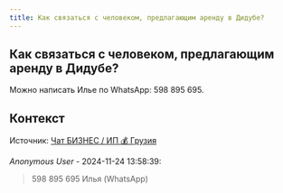 ```yaml
---
title: Как связаться с человеком, предлагающим аренду в Дидубе?
---
```


## Как связаться с человеком, предлагающим аренду в Дидубе?

Можно написать Илье по WhatsApp: 598 895 695.

## Контекст

Источник: [Чат БИЗНЕС / ИП 💰 Грузия](https://t.me/ip_ge)

_Anonymous User_ - 2024-11-24 13:58:39:

> 598 895 695 Илья (WhatsApp)
